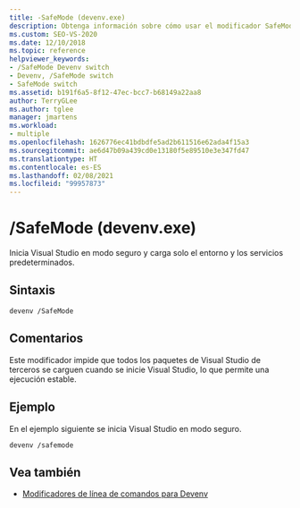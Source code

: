 ```yaml
---
title: -SafeMode (devenv.exe)
description: Obtenga información sobre cómo usar el modificador SafeMode de la línea de comandos de devenv para iniciar Visual Studio en modo seguro y cargar solo el entorno y los servicios predeterminados.
ms.custom: SEO-VS-2020
ms.date: 12/10/2018
ms.topic: reference
helpviewer_keywords:
- /SafeMode Devenv switch
- Devenv, /SafeMode switch
- SafeMode switch
ms.assetid: b191f6a5-8f12-47ec-bcc7-b68149a22aa8
author: TerryGLee
ms.author: tglee
manager: jmartens
ms.workload:
- multiple
ms.openlocfilehash: 1626776ec41bdbdfe5ad2b611516e62ada4f15a3
ms.sourcegitcommit: ae6d47b09a439cd0e13180f5e89510e3e347fd47
ms.translationtype: HT
ms.contentlocale: es-ES
ms.lasthandoff: 02/08/2021
ms.locfileid: "99957873"
---
```

# <a name="safemode-devenvexe"></a>/SafeMode (devenv.exe)

Inicia Visual Studio en modo seguro y carga solo el entorno y los servicios predeterminados.

## <a name="syntax"></a>Sintaxis

```shell
devenv /SafeMode
```

## <a name="remarks"></a>Comentarios

Este modificador impide que todos los paquetes de Visual Studio de terceros se carguen cuando se inicie Visual Studio, lo que permite una ejecución estable.

## <a name="example"></a>Ejemplo

En el ejemplo siguiente se inicia Visual Studio en modo seguro.

```shell
devenv /safemode
```

## <a name="see-also"></a>Vea también

- [Modificadores de línea de comandos para Devenv](../../ide/reference/devenv-command-line-switches.md)
